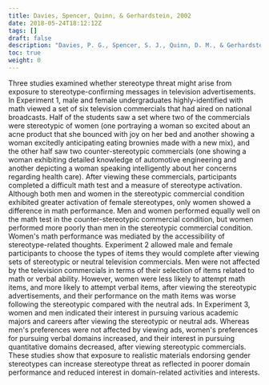 ```yaml
---
title: Davies, Spencer, Quinn, & Gerhardstein, 2002
date: 2018-05-24T18:12:12Z
tags: []
draft: false
description: "Davies, P. G., Spencer, S. J., Quinn, D. M., & Gerhardstein, R. (2002). Consuming images: How television commercials that elicit stereotype threat can restrain women academically and professionally. *Personality and Social Psychology Bulletin, 28,* 1615-1628."
toc: true
weight: 0
---
```


Three studies examined whether stereotype threat might arise from exposure to stereotype-confirming messages in television advertisements. In Experiment 1, male and female undergraduates highly-identified with math viewed a set of six television commercials that had aired on national broadcasts. Half of the students saw a set where two of the commercials were stereotypic of women (one portraying a woman so excited about an acne product that she bounced with joy on her bed and another showing a woman excitedly anticipating eating brownies made with a new mix), and the other half saw two counter-stereotypic commercials (one showing a woman exhibiting detailed knowledge of automotive engineering and another depicting a woman speaking intelligently about her concerns regarding health care). After viewing these commercials, participants completed a difficult math test and a measure of stereotype activation. Although both men and women in the stereotypic commercial condition exhibited greater activation of female stereotypes, only women showed a difference in math performance. Men and women performed equally well on the math test in the counter-stereotypic commercial condition, but women performed more poorly than men in the stereotypic commercial condition. Women's math performance was mediated by the accessibility of stereotype-related thoughts. Experiment 2 allowed male and female participants to choose the types of items they would complete after viewing sets of stereotypic or neutral television commercials. Men were not affected by the television commercials in terms of their selection of items related to math or verbal ability. However, women were less likely to attempt math items, and more likely to attempt verbal items, after viewing the stereotypic advertisements, and their performance on the math items was worse following the stereotypic compared with the neutral ads. In Experiment 3, women and men indicated their interest in pursuing various academic majors and careers after viewing the stereotypic or neutral ads. Whereas men's preferences were not affected by viewing ads, women's preferences for pursuing verbal domains increased, and their interest in pursuing quantitative domains decreased, after viewing stereotypic commercials. These studies show that exposure to realistic materials endorsing gender stereotypes can increase stereotype threat as reflected in poorer domain performance and reduced interest in domain-related activities and interests.
